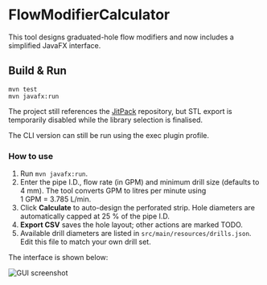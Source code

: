 # FlowModifierCalculator

This tool designs graduated-hole flow modifiers and now includes a simplified JavaFX interface.

## Build & Run

```
mvn test
mvn javafx:run
```

The project still references the [JitPack](https://jitpack.io) repository, but
STL export is temporarily disabled while the library selection is finalised.

The CLI version can still be run using the exec plugin profile.

### How to use

1. Run `mvn javafx:run`.
2. Enter the pipe I.D., flow rate (in GPM) and minimum drill size (defaults to 4 mm).
   The tool converts GPM to litres per minute using 1 GPM = 3.785 L/min.
3. Click **Calculate** to auto-design the perforated strip.
   Hole diameters are automatically capped at 25 % of the pipe I.D.
4. **Export CSV** saves the hole layout; other actions are marked TODO.
5. Available drill diameters are listed in `src/main/resources/drills.json`.
   Edit this file to match your own drill set.

The interface is shown below:

![GUI screenshot](screenshots/gui.png)

